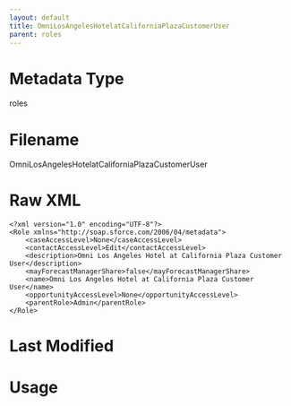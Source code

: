 ```yaml
---
layout: default
title: OmniLosAngelesHotelatCaliforniaPlazaCustomerUser
parent: roles
---
```

# Metadata Type
roles


# Filename 
OmniLosAngelesHotelatCaliforniaPlazaCustomerUser


# Raw XML
```
<?xml version="1.0" encoding="UTF-8"?>
<Role xmlns="http://soap.sforce.com/2006/04/metadata">
    <caseAccessLevel>None</caseAccessLevel>
    <contactAccessLevel>Edit</contactAccessLevel>
    <description>Omni Los Angeles Hotel at California Plaza Customer User</description>
    <mayForecastManagerShare>false</mayForecastManagerShare>
    <name>Omni Los Angeles Hotel at California Plaza Customer User</name>
    <opportunityAccessLevel>None</opportunityAccessLevel>
    <parentRole>Admin</parentRole>
</Role>
```


# Last Modified


# Usage
